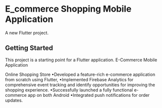 # E_commerce Shopping Mobile Application

A new Flutter project.

## Getting Started

This project is a starting point for a Flutter application.
E-Commerce Mobile Application

Online Shopping Store
•Developed a feature-rich e-commerce application from scratch using Flutter,
•Implemented Firebase Analytics for comprehensive event tracking and identify opportunities for improving the shopping experience.
•Successfully launched a fully functional e-commerce app on both Android
•Integrated push notifications for order updates.


